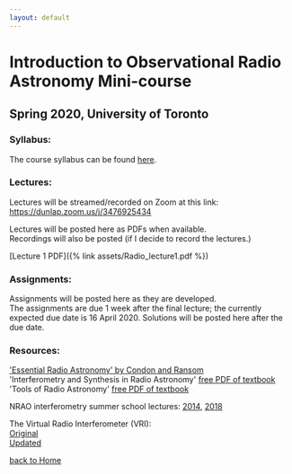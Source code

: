 ```yaml
---
layout: default
---
```


# Introduction to Observational Radio Astronomy Mini-course
## Spring 2020, University of Toronto


### Syllabus:
The course syllabus can be found [here](https://docs.google.com/document/d/1HlV7dDMWlm03Yxk483P5tkPaGy3bicAG6jzLwU-sqDg/edit).


### Lectures:
Lectures will be streamed/recorded on Zoom at this link: https://dunlap.zoom.us/j/3476925434

Lectures will be posted here as PDFs when available.  
Recordings will also be posted (if I decide to record the lectures.)

[Lecture 1 PDF]({% link assets/Radio_lecture1.pdf %})


### Assignments:
Assignments will be posted here as they are developed.  
The assignments are due 1 week after the final lecture; the currently expected due date is 16 April 2020.
Solutions will be posted here after the due date.

### Resources:
['Essential Radio Astronomy' by Condon and Ransom](https://www.cv.nrao.edu/~sransom/web/xxx.html)  
'Interferometry and Synthesis in Radio Astronomy' [free PDF of textbook](https://link.springer.com/book/10.1007%2F978-3-319-44431-4)  
'Tools of Radio Astronomy' [free PDF of textbook](https://link.springer.com/book/10.1007/978-3-540-85122-6)


NRAO interferometry summer school lectures:
[2014](https://science.nrao.edu/science/meetings/2014/14th-synthesis-imaging-workshop/lectures),
[2018](https://science.nrao.edu/science/meetings/2018/16th-synthesis-imaging-workshop/16th-synthesis-imaging-workshop-lectures)




The Virtual Radio Interferometer (VRI):  
[Original](https://www.narrabri.atnf.csiro.au/astronomy/vri.html)  
[Updated](https://crpurcell.github.io/friendlyVRI/)





[back to Home](./)

